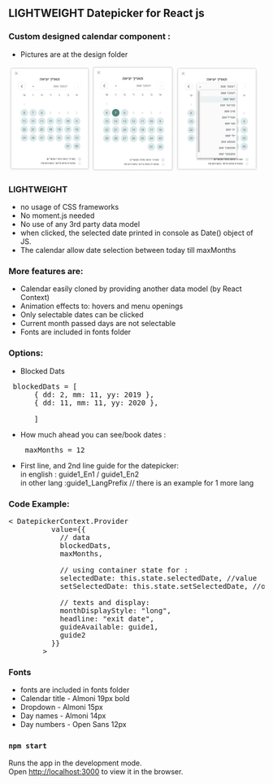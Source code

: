 ## LIGHTWEIGHT Datepicker for React js

### Custom designed calendar component :
* Pictures are at the design folder
<div style="display: inline;">
<img width="32%" src="./design/datepicker.png" />
<img width="32%" src="./design/hover-selected.png" />
<img width="32%" src="./design/dropdown.png" />
</div>

### LIGHTWEIGHT
* no usage of CSS frameworks 
* No moment.js needed
* No use of any 3rd party data model
* when clicked, the selected date printed in console as Date() object of JS.
* The calendar allow date selection between today till maxMonths


### More features are:
* Calendar easily cloned by providing another data model (by React Context)
* Animation effects to: hovers and menu openings 
* Only selectable dates can be clicked 
* Current month passed days are not selectable
* Fonts are included in fonts folder

### Options: 
* Blocked Dats 
<pre>
 blockedDats = [
      { dd: 2, mm: 11, yy: 2019 },
      { dd: 11, mm: 11, yy: 2020 },

      ]
</pre>
* How much ahead you can see/book dates : <pre> maxMonths = 12 </pre>
* First line, and 2nd line guide for the datepicker: </br>
  in english : guide1_En1  / guide1_En2 </br>
  in other lang :guide1_LangPrefix  // there is an example for 1 more lang </br>

### Code Example: 
<pre>
< DatepickerContext.Provider
          value={{
            // data
            blockedDats,
            maxMonths,

            // using container state for : 
            selectedDate: this.state.selectedDate, //value
            setSelectedDate: this.state.setSelectedDate, //onChange
            
            // texts and display:
            monthDisplayStyle: "long",
            headline: "exit date",
            guideAvailable: guide1,
            guide2
          }}
        >
</pre>


### Fonts
* fonts are included in fonts folder
* Calendar title - Almoni 19px bold
* Dropdown - Almoni 15px
* Day names - Almoni 14px
* Day numbers - Open Sans 12px


### `npm start`
Runs the app in the development mode.<br>
Open [http://localhost:3000](http://localhost:3000) to view it in the browser.
